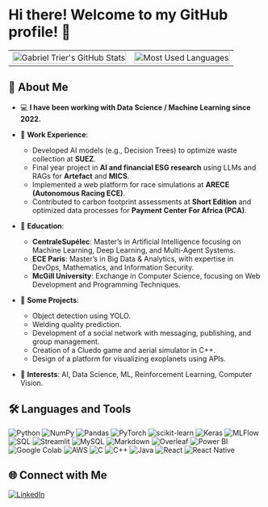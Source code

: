 # Hi there! Welcome to my GitHub profile! 👋

<div align="center">
  <table>
    <tr>
      <td>
        <img src="https://github-readme-stats.vercel.app/api?username=GabrielTrier&show_icons=true&theme=radical&count_private=true&include_all_commits=true" alt="Gabriel Trier's GitHub Stats" width="100%">
      </td>
      <td>
        <img src="https://github-readme-stats.vercel.app/api/top-langs/?username=GabrielTrier&layout=compact&theme=radical&langs_count=8" alt="Most Used Languages" width="100%">
      </td>
    </tr>
  </table>
</div>

## 🎯 About Me

- 💻 **I have been working with Data Science / Machine Learning since 2022.**  
- 🏢 **Work Experience**:  
  - Developed AI models (e.g., Decision Trees) to optimize waste collection at **SUEZ**.
  - Final year project in **AI and financial ESG research** using LLMs and RAGs for **Artefact** and **MICS**.
  - Implemented a web platform for race simulations at **ARECE (Autonomous Racing ECE)**.  
  - Contributed to carbon footprint assessments at **Short Edition** and optimized data processes for **Payment Center For Africa (PCA)**.  

- 📘 **Education**:  
  - **CentraleSupélec**: Master’s in Artificial Intelligence focusing on Machine Learning, Deep Learning, and Multi-Agent Systems.  
  - **ECE Paris**: Master’s in Big Data & Analytics, with expertise in DevOps, Mathematics, and Information Security.  
  - **McGill University**: Exchange in Computer Science, focusing on Web Development and Programming Techniques.

- 🌟 **Some Projects**:  
  - Object detection using YOLO. 
  - Welding quality prediction.  
  - Development of a social network with messaging, publishing, and group management.  
  - Creation of a Cluedo game and aerial simulator in C++.  
  - Design of a platform for visualizing exoplanets using APIs.

- 🌱 **Interests**: AI, Data Science, ML, Reinforcement Learning, Computer Vision.  

## 🛠️ Languages and Tools

<p>
  <img src="https://img.shields.io/badge/Python-blue?style=flat&logo=python" alt="Python">
  <img src="https://img.shields.io/badge/NumPy-orange?style=flat&logo=numpy" alt="NumPy">
  <img src="https://img.shields.io/badge/Pandas-purple?style=flat&logo=pandas" alt="Pandas">
  <img src="https://img.shields.io/badge/PyTorch-red?style=flat&logo=pytorch" alt="PyTorch">
  <img src="https://img.shields.io/badge/scikit--learn-yellow?style=flat&logo=scikit-learn" alt="scikit-learn">
  <img src="https://img.shields.io/badge/Keras-red?style=flat&logo=keras" alt="Keras">
  <img src="https://img.shields.io/badge/MLFlow-green?style=flat&logo=mlflow" alt="MLFlow">
  <img src="https://img.shields.io/badge/SQL-lightblue?style=flat&logo=sqlite" alt="SQL">
  <img src="https://img.shields.io/badge/Streamlit-pink?style=flat&logo=streamlit" alt="Streamlit">
  <img src="https://img.shields.io/badge/MySQL-blue?style=flat&logo=mysql" alt="MySQL">
  <img src="https://img.shields.io/badge/Markdown-black?style=flat&logo=markdown" alt="Markdown">
  <img src="https://img.shields.io/badge/Overleaf-green?style=flat&logo=overleaf" alt="Overleaf">
  <img src="https://img.shields.io/badge/Power%20BI-orange?style=flat&logo=power-bi" alt="Power BI">
  <img src="https://img.shields.io/badge/Colab-yellow?style=flat&logo=google-colab" alt="Google Colab">
  <img src="https://img.shields.io/badge/AWS-orange?style=flat&logo=amazon-aws" alt="AWS">
  <img src="https://img.shields.io/badge/C-blue?style=flat&logo=c" alt="C">
  <img src="https://img.shields.io/badge/C++-blue?style=flat&logo=cplusplus" alt="C++">
  <img src="https://img.shields.io/badge/Java-red?style=flat&logo=java" alt="Java">
  <img src="https://img.shields.io/badge/React-blue?style=flat&logo=react" alt="React">
  <img src="https://img.shields.io/badge/React%20Native-purple?style=flat&logo=react" alt="React Native">
</p>

## 🌐 Connect with Me

[![LinkedIn](https://img.shields.io/badge/LinkedIn-blue?style=flat&logo=linkedin)](https://www.linkedin.com/in/ton-profil-linkedin)
